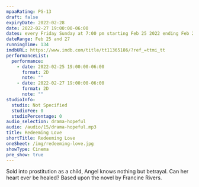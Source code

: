 ```yaml
---
mpaaRating: PG-13
draft: false
expiryDate: 2022-02-28
date: 2022-02-27 19:00:00-06:00
dates: every Friday Sunday at 7:00 pm starting Feb 25 2022 ending Feb 27 2022
dateRange: Feb 25 and 27
runningTime: 134
imdbURL: https://www.imdb.com/title/tt11365186/?ref_=ttmi_tt
performanceList:
  performance:
    - date: 2022-02-25 19:00:00-06:00
      format: 2D
      note: ""
    - date: 2022-02-27 19:00:00-06:00
      format: 2D
      note: ""
studioInfo:
  studio: Not Specified
  studioFee: 0
  studioPercentage: 0
audio_selection: drama-hopeful
audio: /audio/15/drama-hopeful.mp3
title: Redeeming Love
shortTitle: Redeeming Love
oneSheet: /img/redeeming-love.jpg
showType: Cinema
pre_show: true
---
```


Sold into prostitution as a child, Angel knows nothing but betrayal. Can her heart ever be healed? Based upon the novel by Francine Rivers.
